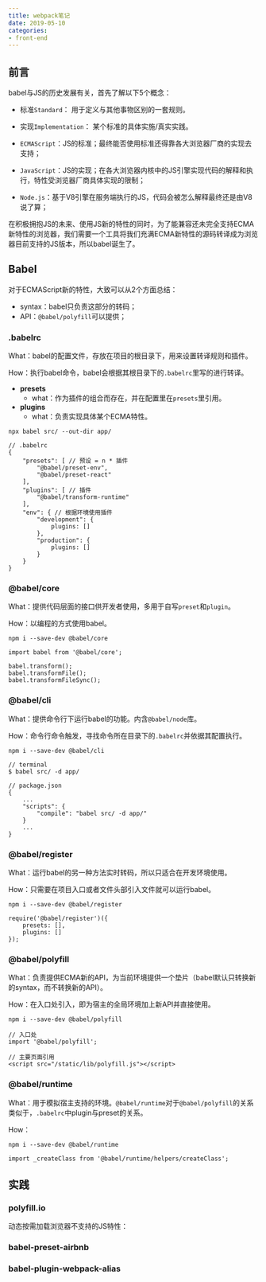 ```yaml
---
title: webpack笔记
date: 2019-05-10
categories:
- front-end
---
```


## 前言

babel与JS的历史发展有关，首先了解以下5个概念：

- 标准`Standard`： 用于定义与其他事物区别的一套规则。
- 实现`Implementation`： 某个标准的具体实施/真实实践。

- `ECMAScript`：JS的标准；最终能否使用标准还得靠各大浏览器厂商的实现去支持；
- `JavaScript`：JS的实现；在各大浏览器内核中的JS引擎实现代码的解释和执行，特性受浏览器厂商具体实现的限制；
- `Node.js`：基于V8引擎在服务端执行的JS，代码会被怎么解释最终还是由V8说了算；

在积极拥抱JS的未来、使用JS新的特性的同时，为了能兼容还未完全支持ECMA新特性的浏览器，我们需要一个工具将我们充满ECMA新特性的源码转译成为浏览器目前支持的JS版本，所以babel诞生了。

## Babel

对于ECMAScript新的特性，大致可以从2个方面总结：

- syntax：babel只负责这部分的转码；
- API：`@babel/polyfill`可以提供；

### .babelrc

What：babel的配置文件，存放在项目的根目录下，用来设置转译规则和插件。

How：执行babel命令，babel会根据其根目录下的`.babelrc`里写的进行转译。

- **presets**
  - what：作为插件的组合而存在，并在配置里在`presets`里引用。
- **plugins**
  - what：负责实现具体某个ECMA特性。

```
npx babel src/ --out-dir app/

// .babelrc
{
	"presets": [ // 预设 = n * 插件
		"@babel/preset-env",
		"@babel/preset-react"
	],
	"plugins": [ // 插件
		"@babel/transform-runtime"
	],
	"env": { // 根据环境使用插件
		"development": {
			plugins: []
		},
		"production": {
			plugins: []
		}
	}
}
```

### @babel/core
What：提供代码层面的接口供开发者使用，多用于自写`preset`和`plugin`。

How：以编程的方式使用babel。

```
npm i --save-dev @babel/core

import babel from '@babel/core';

babel.transform();
babel.transformFile();
babel.transformFileSync();
```

### @babel/cli
What：提供命令行下运行babel的功能。内含`@babel/node`库。

How：命令行命令触发，寻找命令所在目录下的`.babelrc`并依据其配置执行。

```
npm i --save-dev @babel/cli

// terminal
$ babel src/ -d app/

// package.json
{
	...
	"scripts": {
		"compile": "babel src/ -d app/"
	}
	...
}
```

### @babel/register
What：运行babel的另一种方法实时转码，所以只适合在开发环境使用。

How：只需要在项目入口或者文件头部引入文件就可以运行babel。

```
npm i --save-dev @babel/register

require('@babel/register')({
	presets: [],
	plugins: []
});
```

### @babel/polyfill

What：负责提供ECMA新的API，为当前环境提供一个垫片（babel默认只转换新的syntax，而不转换新的API）。

How：在入口处引入，即为宿主的全局环境加上新API并直接使用。

```
npm i --save-dev @babel/polyfill

// 入口处
import '@babel/polyfill';

// 主要页面引用
<script src="/static/lib/polyfill.js"></script>
```

### @babel/runtime

What：用于模拟宿主支持的环境。`@babel/runtime`对于`@babel/polyfill`的关系类似于，`.babelrc`中plugin与preset的关系。

How：

```
npm i --save-dev @babel/runtime

import _createClass from '@babel/runtime/helpers/createClass';
```

## 实践
### polyfill.io
动态按需加载浏览器不支持的JS特性：

<script src="https://polyfill.io/v3/polyfill.min.js?features=default%2CPromise"></script>

### babel-preset-airbnb

### babel-plugin-webpack-alias